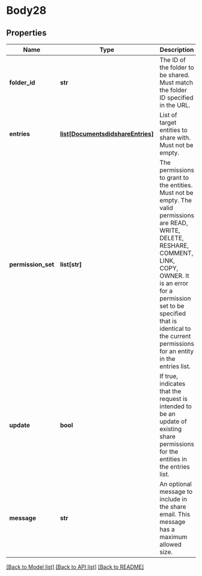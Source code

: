 # Body28

## Properties
Name | Type | Description | Notes
------------ | ------------- | ------------- | -------------
**folder_id** | **str** | The ID of the folder to be shared. Must match the folder ID specified in the           URL. | [optional] 
**entries** | [**list[DocumentsdidshareEntries]**](DocumentsdidshareEntries.md) | List of target entities to share with. Must not be empty. | [optional] 
**permission_set** | **list[str]** | The permissions to grant to the entities. Must not be empty. The      valid permissions are READ, WRITE, DELETE, RESHARE, COMMENT, LINK, COPY, OWNER. It is an error for a      permission set to be specified that is identical to the current permissions for an entity in the entries      list. | [optional] 
**update** | **bool** | If true, indicates that the request is intended to be an update of existing      share permissions for the entities in the entries list. | [optional] 
**message** | **str** | An optional message to include in the share email.      This message has a maximum allowed size. | [optional] 

[[Back to Model list]](../README.md#documentation-for-models) [[Back to API list]](../README.md#documentation-for-api-endpoints) [[Back to README]](../README.md)


